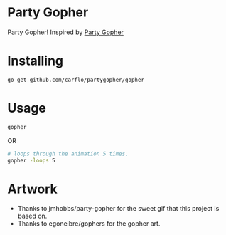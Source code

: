 # Party Gopher
Party Gopher! Inspired by [Party Gopher](https://github.com/jmhobbs/party-gopher)

# Installing
```
go get github.com/carflo/partygopher/gopher
```
# Usage
```bash
gopher
```
OR 
```bash
# loops through the animation 5 times. 
gopher -loops 5 
```

# Artwork
* Thanks to jmhobbs/party-gopher for the sweet gif that this project is based on.
* Thanks to egonelbre/gophers for the gopher art.
